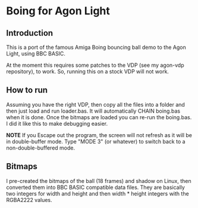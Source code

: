 # Boing for Agon Light

## Introduction

This is a port of the famous Amiga Boing bouncing ball demo to the Agon
Light, using BBC BASIC.

At the moment this requires some patches to the VDP (see my agon-vdp
repository), to work. So, running this on a stock VDP will not work.

## How to run

Assuming you have the right VDP, then copy all the files into a folder
and then just load and run loader.bas. It will automatically CHAIN
boing.bas when it is done. Once the bitmaps are loaded you can re-run
the boing.bas. I did it like this to make debugging easier.

**NOTE** If you Escape out the program, the screen will not refresh as
it will be in double-buffer mode.  Type "MODE 3" (or whatever) to
switch back to a non-double-buffered mode.

## Bitmaps

I pre-created the bitmaps of the ball (18 frames) and shadow on Linux,
then converted them into BBC BASIC compatible data files. They are
basically two integers for width and height and then width * height
integers with the RGBA2222 values.

